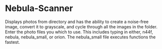 # Nebula-Scanner
Displays photos from directory and has the ability to create a noise-free image, convert it to grayscale, and cycle through all the images in the folder.
Enter the photo files you which to use. This includes typing in either, n44f, nebula, nebula_small, or orion.
The nebula_small file executes functions the fastest.

